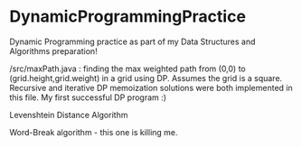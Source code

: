 # DynamicProgrammingPractice
Dynamic Programming practice as part of my Data Structures and Algorithms preparation!

/src/maxPath.java : finding the max weighted path from (0,0) to (grid.height,grid.weight) in a grid using DP. Assumes the grid is a square. Recursive and iterative DP memoization solutions were both implemented in this file. My first successful DP program :)

Levenshtein Distance Algorithm

Word-Break algorithm - this one is killing me.
